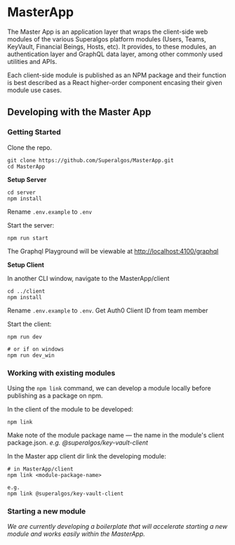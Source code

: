 # MasterApp
The Master App is an application layer that wraps the client-side web modules of the various Superalgos platform modules (Users, Teams, KeyVault, Financial Beings, Hosts, etc).
It provides, to these modules, an authentication layer and GraphQL data layer, among other commonly used utilities and APIs.

Each client-side module is published as an NPM package and their function is best described as a
React higher-order component encasing their given module use cases.

## Developing with the Master App

### Getting Started

Clone the repo.

```
git clone https://github.com/Superalgos/MasterApp.git
cd MasterApp
```

**Setup Server**

```
cd server
npm install
```
Rename `.env.example` to `.env`

Start the server:

```
npm run start
```
The Graphql Playground will be viewable at [http://localhost:4100/graphql](http://localhost:4100/graphql)

**Setup Client**

In another CLI window, navigate to the MasterApp/client

```
cd ../client
npm install
```

Rename `.env.example` to `.env`. Get Auth0 Client ID from team member

Start the client:

```
npm run dev

# or if on windows
npm run dev_win
```

### Working with existing modules

Using the `npm link` command, we can develop a module locally before publishing as a package on npm.

In the client of the module to be developed:

```
npm link
```

Make note of the module package name — the name in the module's client package.json. *e.g. @superalgos/key-vault-client*

In the Master app client dir link the developing module:

```
# in MasterApp/client
npm link <module-package-name>

e.g.
npm link @superalgos/key-vault-client
```

### Starting a new module

*We are currently developing a boilerplate that will accelerate starting a new module and works easily within the MasterApp.*
